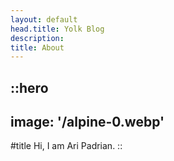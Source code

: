 ```yaml
---
layout: default
head.title: Yolk Blog
description: 
title: About
---
```


::hero
---
image: '/alpine-0.webp'
---
#title
Hi, I am Ari Padrian.
::

